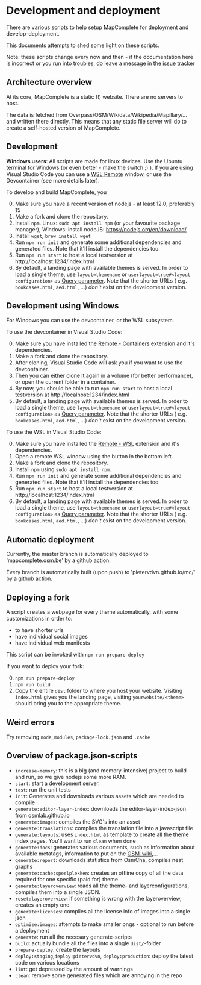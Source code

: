 Development and deployment
==========================

There are various scripts to help setup MapComplete for deployment and develop-deployment.

This documents attempts to shed some light on these scripts.

Note: these scripts change every now and then - if the documentation here is incorrect or you run into troubles, do
leave a message in [the issue tracker](https://github.com/pietervdvn/MapComplete/issues)

Architecture overview
---------------------

At its core, MapComplete is a static (!) website. There are no servers to host.

The data is fetched from Overpass/OSM/Wikidata/Wikipedia/Mapillary/... and written there directly. This means that any
static file server will do to create a self-hosted version of MapComplete.

Development
-----------

**Windows users**: All scripts are made for linux devices. Use the Ubuntu terminal for Windows (or even better - make
the switch ;) ). If you are using Visual Studio Code you can use
a [WSL Remote](https://marketplace.visualstudio.com/items?itemName=ms-vscode-remote.remote-wsl) window, or use the
Devcontainer (see more details later).

To develop and build MapComplete, you

0. Make sure you have a recent version of nodejs - at least 12.0, preferably 15
0. Make a fork and clone the repository.
1. Install `npm`. Linux: `sudo apt install npm` (or your favourite package manager), Windows: install
   nodeJS: https://nodejs.org/en/download/
0. Install `wget`, `brew install wget`
3. Run `npm run init` and generate some additional dependencies and generated files. Note that it'll install the
   dependencies too
4. Run `npm run start` to host a local testversion at http://localhost:1234/index.html
5. By default, a landing page with available themes is served. In order to load a single theme, use `layout=themename`
   or `userlayout=true#<layout configuration>` as [Query parameter](URL_Parameters.md). Note that the shorter URLs (
   e.g. `bookcases.html`, `aed.html`, ...) _don't_ exist on the development version.

Development using Windows
------------------------

For Windows you can use the devcontainer, or the WSL subsystem.

To use the devcontainer in Visual Studio Code:

0. Make sure you have installed
   the [Remote - Containers](https://marketplace.visualstudio.com/items?itemName=ms-vscode-remote.remote-containers)
   extension and it's dependencies.
1. Make a fork and clone the repository.
2. After cloning, Visual Studio Code will ask you if you want to use the devcontainer.
3. Then you can either clone it again in a volume (for better performance), or open the current folder in a container.
4. By now, you should be able to run `npm run start` to host a local testversion at http://localhost:1234/index.html
5. By default, a landing page with available themes is served. In order to load a single theme, use `layout=themename`
   or `userlayout=true#<layout configuration>` as [Query parameter](URL_Parameters.md). Note that the shorter URLs (
   e.g. `bookcases.html`, `aed.html`, ...) _don't_ exist on the development version.

To use the WSL in Visual Studio Code:

0. Make sure you have installed the [Remote - WSL]() extension and it's dependencies.
1. Open a remote WSL window using the button in the bottom left.
2. Make a fork and clone the repository.
3. Install `npm` using `sudo apt install npm`.
4. Run `npm run init` and generate some additional dependencies and generated files. Note that it'll install the
   dependencies too
5. Run `npm run start` to host a local testversion at http://localhost:1234/index.html
6. By default, a landing page with available themes is served. In order to load a single theme, use `layout=themename`
   or `userlayout=true#<layout configuration>` as [Query parameter](URL_Parameters.md). Note that the shorter URLs (
   e.g. `bookcases.html`, `aed.html`, ...) _don't_ exist on the development version.

Automatic deployment
--------------------

Currently, the master branch is automatically deployed to 'mapcomplete.osm.be' by a github action.

Every branch is automatically built (upon push) to 'pietervdvn.github.io/mc/<branchname>' by a github action.


Deploying a fork
----------------

A script creates a webpage for every theme automatically, with some customizations in order to:

- to have shorter urls
- have individual social images
- have individual web manifests

This script can be invoked with `npm run prepare-deploy`

If you want to deploy your fork:

0. `npm run prepare-deploy`
1. `npm run build`
2. Copy the entire `dist` folder to where you host your website. Visiting `index.html` gives you the landing page,
   visiting `yourwebsite/<theme>` should bring you to the appropriate theme.

Weird errors
------------

Try removing `node_modules`, `package-lock.json` and `.cache`

Overview of package.json-scripts
--------------------------------

- `increase-memory`: this is a big (and memory-intensive) project to build and run, so we give nodejs some more RAM.
- `start`: start a development server.
- `test`: run the unit tests
- `init`: Generates and downloads various assets which are needed to compile
- `generate:editor-layer-index`: downloads the editor-layer-index-json from osmlab.github.io
- `generate:images`: compiles the SVG's into an asset
- `generate:translations`: compiles the translation file into a javascript file
- `generate:layouts`: uses `index.html` as template to create all the theme index pages. You'll want to run `clean` when
  done
- `generate:docs`: generates various documents, such as information about available metatags, information to put on
  the [OSM-wiki](https://wiki.openstreetmap.org/wiki/MapComplete),...
- `generate:report`: downloads statistics from OsmCha, compiles neat graphs
- `generate:cache:speelplekken`: creates an offline copy of all the data required for one specific (paid for) theme
- `generate:layeroverview`: reads all the theme- and layerconfigurations, compiles them into a single JSON.
- `reset:layeroverview`: if something is wrong with the layeroverview, creates an empty one
- `generate:licenses`: compiles all the license info of images into a single json
- `optimize:images`: attempts to make smaller pngs - optional to run before a deployment
- `generate`: run all the necesary generate-scripts
- `build`: actually bundle all the files into a single `dist/`-folder
- `prepare-deploy`: create the layouts
- `deploy:staging`,`deploy:pietervdvn`, `deploy:production`: deploy the latest code on various locations
- `lint`: get depressed by the amount of warnings
- `clean`: remove some generated files which are annoying in the repo
